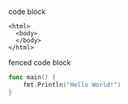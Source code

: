 code block

    <html>
      <body>
      </body>
    </html>

fenced code block
```go
func main() {
    fmt.Println("Hello World!")
}
```
